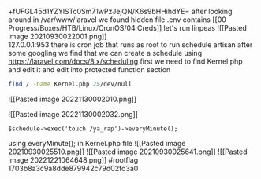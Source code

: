 +fUFGL45d1YZYlSTc0Sm71wPzJejQN/K6s9bHHihdYE=
after looking around in /var/www/laravel 
we found hidden file .env contains [[00 Progress/Boxes/HTB/Linux/CronOS/04 Creds]]
let's run linpeas
![[Pasted image 20210930022001.png]]    
127.0.0.1:953
there is cron job that runs as root to run schedule artisan after some googling we find that we can create a schedule using https://laravel.com/docs/8.x/scheduling
first we need to find Kernel.php and edit it and edit into protected function section
```bash
find / -name Kernel.php 2>/dev/null
```
![[Pasted image 20221130002010.png]]


![[Pasted image 20221130002032.png]]



```
$schedule->exec('touch /ya_rap')->everyMinute();
```
using everyMinute();
in Kernel.php file 
![[Pasted image 20210930025510.png]]
![[Pasted image 20210930025641.png]]
![[Pasted image 20221221064648.png]]
#rootflag 1703b8a3c9a8dde879942c79d02fd3a0